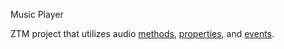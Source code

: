 Music Player

ZTM project that utilizes audio [methods](https://www.w3schools.com/tags/ref_av_dom.asp), [properties](https://www.w3schools.com/tags/ref_av_dom.asp), and [events](https://www.w3schools.com/tags/ref_av_dom.asp).
